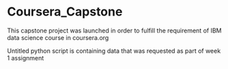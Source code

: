 # Coursera_Capstone
This capstone project was launched in order to fulfill the requirement of IBM data science course in coursera.org

Untitled python script is containing data that was requested as part of week 1 assignment
